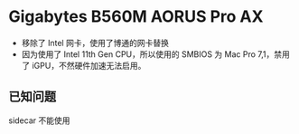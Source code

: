 # Gigabytes B560M AORUS Pro AX

- 移除了 Intel 网卡，使用了博通的网卡替换
- 因为使用了 Intel 11th Gen CPU，所以使用的 SMBIOS 为 Mac Pro 7,1，禁用了 iGPU，不然硬件加速无法启用。


## 已知问题

sidecar 不能使用
